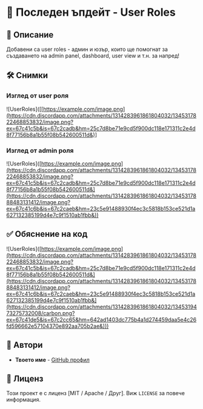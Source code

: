 # 🚀 Последен ъпдейт - User Roles

## 📌 Описание

Добавени са user roles - админ и юзър, които ще помогнат за създаването на admin panel, dashboard, user view и т.н. за напред!

## 🛠 Снимки

### Изглед от user роля
![UserRoles]([[https://example.com/image.png](https://cdn.discordapp.com/attachments/1314283961861804032/1345317822468853832/image.png?ex=67c41c5b&is=67c2cadb&hm=25c7d8be71e9cd5f900dc118e171311c2e4d8f77156b8a1b55f08b542600511d&)]


### Изглед от admin роля
![UserRoles]([https://example.com/image.png](https://cdn.discordapp.com/attachments/1314283961861804032/1345317822468853832/image.png?ex=67c41c5b&is=67c2cadb&hm=25c7d8be71e9cd5f900dc118e171311c2e4d8f77156b8a1b55f08b542600511d&](https://cdn.discordapp.com/attachments/1314283961861804032/1345317888483131412/image.png?ex=67c41c6b&is=67c2caeb&hm=23c5e91488930f4ec3c5818b153ce521d1a627132385199d4e7c9f1510ab1fbb&))


## ✅ Обяснение на код 

![UserRoles]([https://example.com/image.png](https://cdn.discordapp.com/attachments/1314283961861804032/1345317822468853832/image.png?ex=67c41c5b&is=67c2cadb&hm=25c7d8be71e9cd5f900dc118e171311c2e4d8f77156b8a1b55f08b542600511d&](https://cdn.discordapp.com/attachments/1314283961861804032/1345317888483131412/image.png?ex=67c41c6b&is=67c2caeb&hm=23c5e91488930f4ec3c5818b153ce521d1a627132385199d4e7c9f1510ab1fbb&](https://cdn.discordapp.com/attachments/1314283961861804032/1345319473275732008/carbon.png?ex=67c41de5&is=67c2cc65&hm=642ad1403dc775b4a1d274459daa5e4c26fd596662e57104370e892aa705b2ae&)))

## 👥 Автори

- **Твоето име** - [GitHub профил](https://github.com/твоето-потребителско-име)

## 📜 Лиценз

Този проект е с лиценз [MIT / Apache / Друг]. Виж `LICENSE` за повече информация.

